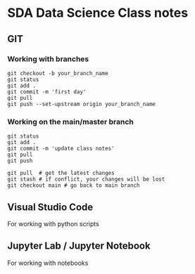 # SDA Data Science Class notes

## GIT

### Working with branches

```
git checkout -b your_branch_name
git status  
git add . 
git commit -m 'first day' 
git pull 
git push --set-upstream origin your_branch_name
```

### Working on the main/master branch

```
git status
git add .
git commit -m 'update class notes'
git pull
git push
```

```
git pull  # get the latest changes
git stash # if conflict, your changes will be lost
git checkout main # go back to main branch
```

## Visual Studio Code

For working with python scripts

## Jupyter Lab / Jupyter Notebook

For working with notebooks

